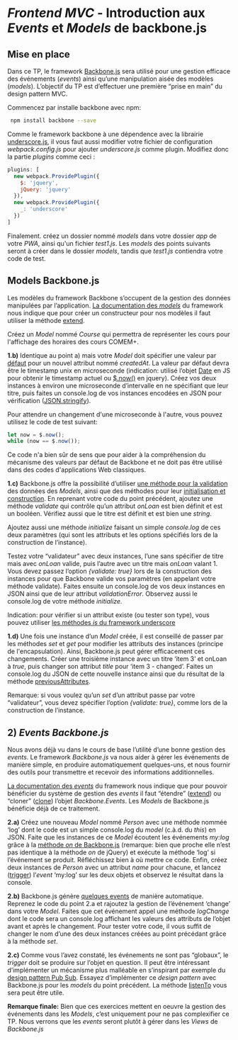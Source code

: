 # *Frontend MVC* - Introduction aux  *Events*  et  *Models*  de backbone.js

## Mise en place

Dans ce TP, le framework  [Backbone.js](http://backbonejs.org/)  sera utilisé pour une gestion efficace des événements (_events_) ainsi qu’une manipulation aisée des modèles (_models_). L’objectif du TP est d’effectuer une première “prise en main” du design pattern MVC.

Commencez par installe backbone avec npm:
```bash
 npm install backbone --save
```
Comme le framework backbone à une dépendence avec la librairie [underscore.js](https://underscorejs.org/), il vous faut aussi modifier votre fichier de configuration *webpack.config.js* pour ajouter *underscore.js* comme plugin. Modifiez donc la partie *plugins* comme ceci :

```js
plugins: [
  new webpack.ProvidePlugin({
    $: 'jquery',
    jQuery: 'jquery'
  }),
  new webpack.ProvidePlugin({
    _: 'underscore'
  })
]
```
Finalement. créez un dossier nommé *models* dans votre dossier *app* de votre *PWA*, ainsi qu'un fichier *test1.js*. Les *models* des points suivants seront à créer dans le dossier *models*, tandis que *test1.js* contiendra votre code de test.

## Models Backbone.js

Les modèles du framework Backbone s’occupent de la gestion des données manipulées par l’application.  [La documentation des  _models_](http://backbonejs.org/#Model)  du framework nous indique que pour créer un constructeur pour nos modèles il faut utiliser la méthode  [extend](http://backbonejs.org/#Model-extend).

Créez un  _Model_  nommé  _Course_ qui permettra de représenter les cours pour l'affichage des horaires des cours COMEM+.

**1.b)**  Identique au point a) mais votre  _Model_  doit spécifier une valeur par  [défaut](http://backbonejs.org/#Model-defaults)  pour un nouvel attribut nommé  _createdAt_. La valeur par défaut devra être le timestamp unix en microseconde (indication: utilisé l’objet  [Date](https://developer.mozilla.org/en-US/docs/Web/JavaScript/Reference/Global_Objects/Date)  en JS pour obtenir le timestamp actuel ou  [$.now()](http://api.jquery.com/jquery.now/)  en jquery). Créez vos deux instances à environ une microseconde d’intervalle en ne spécifiant que leur titre, puis faites un console.log de vos instances encodées en JSON pour vérification ([JSON.stringify](https://developer.mozilla.org/fr/docs/JavaScript/Reference/Objets_globaux/JSON/stringify)).

Pour attendre un changement d'une microseconde à l'autre, vous pouvez utilisez le code de test suivant:

```js
let now = $.now();
while (now == $.now());
```

Ce code n'a bien sûr de sens que pour aider à la compréhension du mécanisme des valeurs par défaut de Backbone et ne doit pas être utilisé dans des codes d'applications Web classiques.

**1.c)**  Backbone.js offre la possibilité d’utiliser  [une méthode pour la validation](http://backbonejs.org/#Model-validate)  des données des  _Models_, ainsi que des méthodes pour leur  [initialisation et construction](http://backbonejs.org/#Model-constructor). En reprenant votre code du point précédent, ajoutez une méthode  _validate_  qui contrôle qu’un attribut  _onLoan_  est bien définit et est un booléen. Vérifiez aussi que le titre est définit et est bien une  _string_.

Ajoutez aussi une méthode  _initialize_  faisant un simple  _console.log_  de ces deux paramètres (qui sont les attributs et les options spécifiés lors de la construction de l’instance).

Testez votre “validateur” avec deux instances, l’une sans spécifier de titre mais avec  _onLoan_  valide, puis l’autre avec un titre mais  _onLoan_  valant 1. Vous devez passez l’option  _{validate: true}_  lors de la construction des instances pour que Backbone valide vos paramètres (en appelant votre méthode validate). Faites ensuite un console.log de vos deux instances en JSON ainsi que de leur attribut  _validationError_. Observez aussi le console.log de votre méthode  _initialize_.

Indication: pour vérifier si un attribut existe (ou tester son type), vous pouvez utiliser  [les méthodes  _is_  du framework underscore](http://underscorejs.org/#isEqual)

**1.d)**  Une fois une instance d’un  _Model_  créée, il est conseillé de passer par les méthodes  _set_  et  _get_  pour modifier les attributs des instances (principe de l'encapsulation). Ainsi, Backbone.js peut gérer efficacement ces changements. Créer une troisième instance avec un titre ‘item 3’ et onLoan à  _true_, puis changer son attribut  _title_  pour ‘item 3 - changed’. Faites un console.log du JSON de cette nouvelle instance ainsi que du résultat de la méthode  [previousAttributes](http://backbonejs.org/#Model-previousAttributes).

Remarque: si vous voulez qu’un  _set_  d’un attribut passe par votre “validateur”, vous devez spécifier l’option  _{validate: true}_, comme lors de la construction de l’instance.

## 2)  _Events Backbone.js_

Nous avons déjà vu dans le cours de base l’utilité d’une bonne gestion des  _events_. Le framework  _Backbone.js_  va nous aider à gérer les événements de manière simple, en produire automatiquement quelques-uns, et nous fournir des outils pour transmettre et recevoir des informations additionnelles.

[La documentation des  _events_](http://backbonejs.org/#Events)  du framework nous indique que pour pouvoir bénéficier du système de gestion des  _events_  il faut “étendre” ([extend](http://underscorejs.org/#extend)) ou “cloner” ([clone](http://underscorejs.org/#clone)) l’objet  _Backbone.Events_. Les  _Models_  de Backbone.js bénéficie déjà de ce traitement.

**2.a)**  Créez une nouveau  _Model_  nommé  _Person_  avec une méthode nommée ‘log’ dont le code est un simple console.log du  _model_  (c.à.d. du  _this_) en JSON. Faite que les instances de ce  _Model_  écoutent les événements  _my:log_ grâce à la  [méthode  _on_  de Backbone.js](http://backbonejs.org/#Events-on)  (remarque: bien que proche elle n’est pas identique à la méthode  _on_  de jQuery) et exécute la méthode ‘log’ si l’événement se produit. Réfléchissez bien à où mettre ce code. Enfin, créez deux instances de  _Person_  avec un attribut  _name_  pour chacune, et lancez ([trigger](http://backbonejs.org/#Events-trigger)) l’_event_  ‘my:log’ sur les deux objets et observez le résultat dans la console.

**2.b)**  Backbone.js génère  [quelques events](http://backbonejs.org/#Events-catalog)  de manière automatique. Reprenez le code du point 2.a et rajoutez la gestion de l’événement ‘change’ dans votre  _Model_. Faites que cet événement appel une méthode  _logChange_  dont le code sera un console.log affichant les valeurs des attributs de l’objet avant et après le changement. Pour tester votre code, il vous suffit de changer le nom d’une des deux instances créées au point précédant grâce à la méthode  _set_.

**2.c)**  Comme vous l’avez constaté, les événements ne sont pas “globaux”, le  _trigger_  doit se produire sur l’objet en question. Il peut être intéressant d’implémenter un mécanisme plus malléable en s’inspirant par exemple du  [design pattern Pub Sub](http://en.wikipedia.org/wiki/Publish%E2%80%93subscribe_pattern). Essayez d’implémenter ce  _design pattern_  avec Backbone.js pour les  _models_  du point précédent. La méthode  [listenTo](http://backbonejs.org/#Events-listenTo)  vous sera peut être utile.

**Remarque finale:** Bien que ces exercices mettent en oeuvre la gestion des événements dans les  _Models_, c’est uniquement pour ne pas complexifier ce TP. Nous verrons que les  _events_  seront plutôt à gérer dans les  _Views_  de *Backbone.js*
<!--stackedit_data:
eyJoaXN0b3J5IjpbMTc0MDQzNzM5OCwtNTIxNTg2MDUsMjA5Mz
MyMzIyNV19
-->